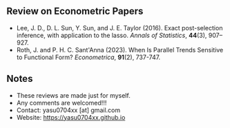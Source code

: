 ## Review on Econometric Papers
- Lee, J. D., D. L. Sun, Y. Sun, and J. E. Taylor (2016). Exact post-selection inference, with application to the lasso. _Annals of Statistics_, **44**(3), 907–927.
- Roth, J. and P. H. C. Sant'Anna (2023). When Is Parallel Trends Sensitive to Functional Form? _Econometrica_, **91**(2), 737-747.

## Notes 
- These reviews are made just for myself.
- Any comments are welcomed!!!
- Contact: yasu0704xx [at] gmail.com
- Website: https://yasu0704xx.github.io


